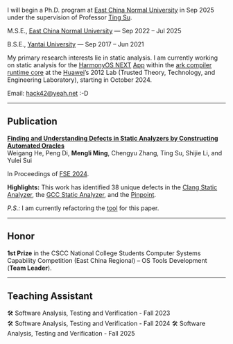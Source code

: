 I will begin a Ph.D. program at [East China Normal University](https://zh.wikipedia.org/wiki/%E5%8D%8E%E4%B8%9C%E5%B8%88%E8%8C%83%E5%A4%A7%E5%AD%A6) in Sep 2025 under the supervision of Professor [Ting Su](https://dblp.org/pid/42/6896-1.html).

M.S.E., [East China Normal University](https://zh.wikipedia.org/wiki/%E5%8D%8E%E4%B8%9C%E5%B8%88%E8%8C%83%E5%A4%A7%E5%AD%A6) — Sep 2022 – Jul 2025

B.S.E., [Yantai University](https://zh.wikipedia.org/wiki/%E7%83%9F%E5%8F%B0%E5%A4%A7%E5%AD%A6) — Sep 2017 – Jun 2021

My primary research interests lie in static analysis. I am currently working on static analysis for the [HarmonyOS NEXT](https://consumer.huawei.com/cn/harmonyos-next) [App](https://developer.huawei.com/consumer/cn/doc/guidebook/harmonyecoapp-guidebook-0000001761818040) within the [ark compiler runtime core](https://gitee.com/openharmony/arkcompiler_runtime_core) at the [Huawei](https://www.huawei.com/en/corporate-information)’s 2012 Lab (Trusted Theory, Technology, and Engineering Laboratory), starting in October 2024.

Email: [hack42@yeah.net](mailto:hack42@yeah.net) :-D

---

## Publication

[**Finding and Understanding Defects in Static Analyzers by Constructing Automated Oracles**](https://github.com/0110mlm/0110mlm.github.io/blob/main/3660781.pdf)  
Weigang He, Peng Di, **Mengli Ming**, Chengyu Zhang, Ting Su, Shijie Li, and Yulei Sui 

In Proceedings of [FSE 2024](https://2024.esec-fse.org/track/fse-2024-research-papers).

**Highlights:** This work has identified 38 unique defects in the [Clang Static Analyzer](https://clang-analyzer.llvm.org), the [GCC Static Analyzer](https://gcc.gnu.org/wiki/StaticAnalyzer), and the [Pinpoint](https://www.sourcebrella.com).

*P.S.:* I am currently refactoring the [tool](https://github.com/0110mlm/fuzz-sa) for this paper.

---

## Honor
**1st Prize** in the CSCC National College Students Computer Systems Capability Competition (East China Regional) – OS Tools Development (**Team Leader**).

---

## Teaching Assistant

🛠️ Software Analysis, Testing and Verification - Fall 2023  
🛠️ Software Analysis, Testing and Verification - Fall 2024
🛠️ Software Analysis, Testing and Verification - Fall 2025
